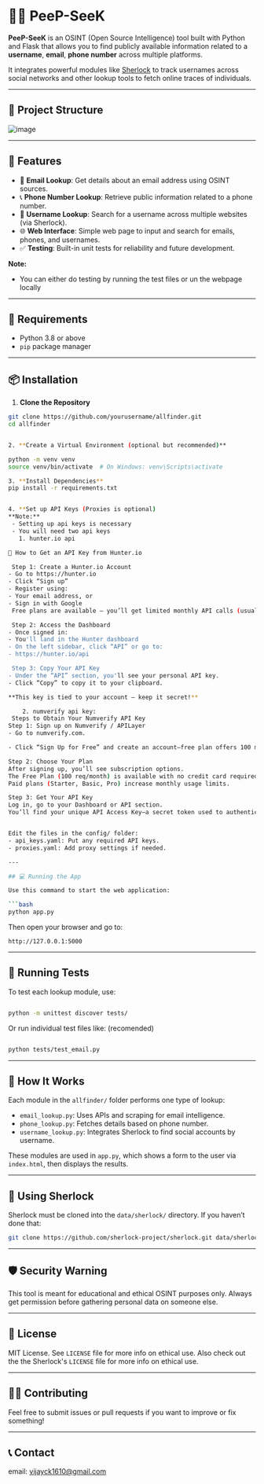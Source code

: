 # 🕵️‍♂️ PeeP-SeeK

**PeeP-SeeK** is an OSINT (Open Source Intelligence) tool built with Python and Flask that allows you to find publicly available information related to a **username**, **email**, **phone number** across multiple platforms.

It integrates powerful modules like [Sherlock](https://github.com/sherlock-project/sherlock) to track usernames across social networks and other lookup tools to fetch online traces of individuals.

---

## 📂 Project Structure
![image](https://github.com/user-attachments/assets/177345be-5598-4e7f-9224-e936087ded80)



---

## 🚀 Features

- 🔎 **Email Lookup**: Get details about an email address using OSINT sources.
- 📞 **Phone Number Lookup**: Retrieve public information related to a phone number.
- 👤 **Username Lookup**: Search for a username across multiple websites (via Sherlock).
- 🌐 **Web Interface**: Simple web page to input and search for emails, phones, and usernames.
- ✅ **Testing**: Built-in unit tests for reliability and future development.

**Note:**
- You can either do testing by running the test files or un the webpage locally  
---

## 🔧 Requirements

- Python 3.8 or above
- `pip` package manager

---

## 📦 Installation

1. **Clone the Repository**

```bash
git clone https://github.com/yourusername/allfinder.git
cd allfinder


2. **Create a Virtual Environment (optional but recommended)**

python -m venv venv
source venv/bin/activate  # On Windows: venv\Scripts\activate

3. **Install Dependencies**
pip install -r requirements.txt


4. **Set up API Keys (Proxies is optional)
**Note:**
 - Setting up api keys is necessary 
 - You will need two api keys
   1. hunter.io api 

🔐 How to Get an API Key from Hunter.io

 Step 1: Create a Hunter.io Account
- Go to https://hunter.io
- Click “Sign up” 
- Register using:
- Your email address, or
- Sign in with Google
 Free plans are available — you’ll get limited monthly API calls (usually 25).

 Step 2: Access the Dashboard
- Once signed in:
- You'll land in the Hunter dashboard
- On the left sidebar, click “API” or go to:
- https://hunter.io/api

 Step 3: Copy Your API Key
- Under the “API” section, you'll see your personal API key.
- Click “Copy” to copy it to your clipboard.

**This key is tied to your account — keep it secret!**

    2. numverify api key:
 Steps to Obtain Your Numverify API Key
Step 1: Sign up on Numverify / APILayer
- Go to numverify.com.

- Click “Sign Up for Free” and create an account—free plan offers 100 monthly API requests 

Step 2: Choose Your Plan
After signing up, you’ll see subscription options.
The Free Plan (100 req/month) is available with no credit card required .
Paid plans (Starter, Basic, Pro) increase monthly usage limits.

Step 3: Get Your API Key
Log in, go to your Dashboard or API section.
You’ll find your unique API Access Key—a secret token used to authenticate API call


Edit the files in the config/ folder:
- api_keys.yaml: Put any required API keys.
- proxies.yaml: Add proxy settings if needed.

---

## 💻 Running the App

Use this command to start the web application:

```bash
python app.py
```

Then open your browser and go to:

```
http://127.0.0.1:5000
```

---

## 🧪 Running Tests

To test each lookup module, use:

```bash

python -m unittest discover tests/

```
Or run individual test files like: (recomended)

```bash

python tests/test_email.py

```
---

## 🧠 How It Works

Each module in the `allfinder/` folder performs one type of lookup:

* `email_lookup.py`: Uses APIs and scraping for email intelligence.
* `phone_lookup.py`: Fetches details based on phone number.
* `username_lookup.py`: Integrates Sherlock to find social accounts by username.

These modules are used in `app.py`, which shows a form to the user via `index.html`, then displays the results.

---

## 📁 Using Sherlock

Sherlock must be cloned into the `data/sherlock/` directory. If you haven’t done that:

```bash
git clone https://github.com/sherlock-project/sherlock.git data/sherlock
```

---

## 🛡️ Security Warning

This tool is meant for educational and ethical OSINT purposes only. Always get permission before gathering personal data on someone else.

---

## 📃 License

MIT License. See `LICENSE` file for more info on ethical use.
Also check out the the Sherlock's `LICENSE` file for more info on ethical use.

---

## 🙋‍♂️ Contributing

Feel free to submit issues or pull requests if you want to improve or fix something!

---

## 📞 Contact

email: vijayck1610@gmail.com
```
